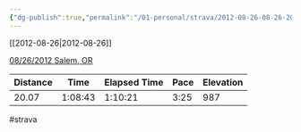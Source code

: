 ```yaml
---
{"dg-publish":true,"permalink":"/01-personal/strava/2012-08-26-08-26-2012-salem-or/"}
---
```



[[2012-08-26\|2012-08-26]]

[08/26/2012 Salem, OR](https://www.strava.com/activities/21278402)

| Distance | Time    | Elapsed Time | Pace | Elevation |
| -------- | ------- | ------------ | ---- | --------- |
| 20.07    | 1:08:43 | 1:10:21      | 3:25 | 987       |




#strava
